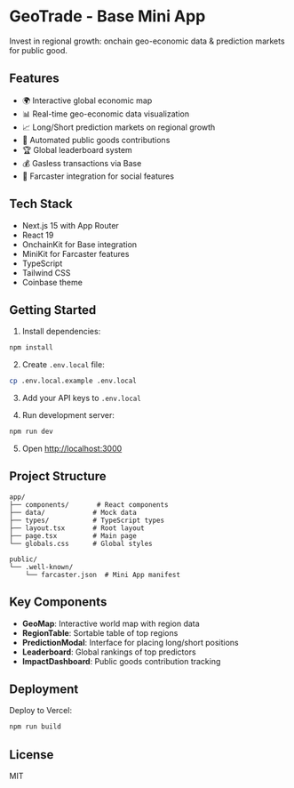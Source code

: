 # GeoTrade - Base Mini App

Invest in regional growth: onchain geo-economic data & prediction markets for public good.

## Features

- 🌍 Interactive global economic map
- 📊 Real-time geo-economic data visualization
- 📈 Long/Short prediction markets on regional growth
- 💚 Automated public goods contributions
- 🏆 Global leaderboard system
- 💰 Gasless transactions via Base
- 🔗 Farcaster integration for social features

## Tech Stack

- Next.js 15 with App Router
- React 19
- OnchainKit for Base integration
- MiniKit for Farcaster features
- TypeScript
- Tailwind CSS
- Coinbase theme

## Getting Started

1. Install dependencies:
```bash
npm install
```

2. Create `.env.local` file:
```bash
cp .env.local.example .env.local
```

3. Add your API keys to `.env.local`

4. Run development server:
```bash
npm run dev
```

5. Open [http://localhost:3000](http://localhost:3000)

## Project Structure

```
app/
├── components/       # React components
├── data/            # Mock data
├── types/           # TypeScript types
├── layout.tsx       # Root layout
├── page.tsx         # Main page
└── globals.css      # Global styles

public/
└── .well-known/
    └── farcaster.json  # Mini App manifest
```

## Key Components

- **GeoMap**: Interactive world map with region data
- **RegionTable**: Sortable table of top regions
- **PredictionModal**: Interface for placing long/short positions
- **Leaderboard**: Global rankings of top predictors
- **ImpactDashboard**: Public goods contribution tracking

## Deployment

Deploy to Vercel:

```bash
npm run build
```

## License

MIT
